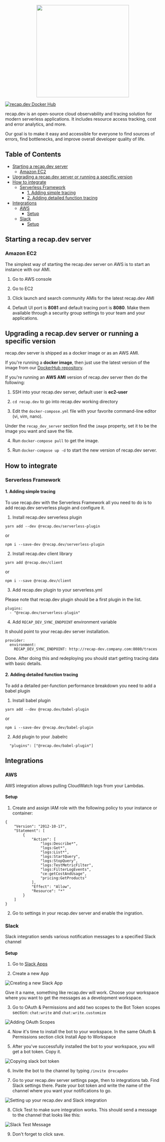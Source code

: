 <p align="center">
  <a href="https://github.com/ArsenyYankovsky/recap.dev-server" target="_blank" align="center">
    <img src="logo.svg" width="300">
  </a>
  <br />
</p>


[![recap.dev Docker Hub](https://img.shields.io/badge/Docker%20Hub-recapdev%2Fserver-informational "recap.dev Docker Hub")](https://hub.docker.com/repository/docker/recapdev/server)


recap.dev is an open-source cloud observability and tracing solution for modern serverless applications.
It includes resource access tracking, cost and error analytics, and more.

Our goal is to make it easy and accessible for everyone to find sources of errors, find bottlenecks, and improve overall developer quality of life.

## Table of Contents

- [Starting a recap.dev server](#starting-a-recapdev-server)
  * [Amazon EC2](#amazon-ec2)
- [Upgrading a recap.dev server or running a specific version](#upgrading-a-recapdev-server-or-running-a-specific-version)
- [How to integrate](#how-to-integrate)
  * [Serverless Framework](#serverless-framework)
    + [1. Adding simple tracing](#1-adding-simple-tracing)
    + [2. Adding detailed function tracing](#2-adding-detailed-function-tracing)
- [Integrations](#integrations)
  * [AWS](#aws)
    + [Setup](#setup)
  * [Slack](#slack)
    + [Setup](#setup-1)

## Starting a recap.dev server

### Amazon EC2

The simplest way of starting the recap.dev server on AWS is to start an instance with our AMI.

1. Go to AWS console

2. Go to EC2

3. Click launch and search community AMIs for the latest recap.dev AMI

4. Default UI port is **8081** and default tracing port is **8080**. Make them available through a security group settings to your team and your applications.

## Upgrading a recap.dev server or running a specific version

recap.dev server is shipped as a docker image or as an AWS AMI.

If you're running a **docker image**, then just use the latest version of the image from our [DockerHub repository](https://hub.docker.com/repository/docker/recapdev/server).

If you're running an **AWS AMI** version of recap.dev server then do the following:

1. SSH into your recap.dev server, default user is **ec2-user**

2. `cd recap.dev` to go into recap.dev working directory

3. Edit the `docker-compose.yml` file with your favorite command-line editor (vi, vim, nano).

Under the `recap_dev_server` section find the `image` property, set it to be the image you want and save the file.

4. Run `docker-compose pull` to get the image.

5. Run `docker-compose up -d` to start the new version of recap.dev server.

## How to integrate

### Serverless Framework

#### 1. Adding simple tracing

To use recap.dev with the Serverless Framework all you need to do is to add recap.dev 
serverless plugin and configure it.

1. Install recap.dev serverless plugin

`yarn add --dev @recap.dev/serverless-plugin`

or

`npm i --save-dev @recap.dev/serverless-plugin`

2. Install recap.dev client library

`yarn add @recap.dev/client`

or 

`npm i --save @recap.dev/client`

3. Add recap.dev plugin to your serverless.yml

Please note that recap.dev plugin should be a first plugin in the list.

```
plugins:
  - "@recap.dev/serverless-plugin"
```

4. Add `RECAP_DEV_SYNC_ENDPOINT` environment variable

It should point to your recap.dev server installation.

```
provider:
  environment:
    RECAP_DEV_SYNC_ENDPOINT: http://recap-dev.company.com:8080/traces
```

Done. After doing this and redeploying you should start getting tracing data with basic details.

#### 2. Adding detailed function tracing

To add a detailed per-function performance breakdown you need to add a babel plugin

1. Install babel plugin


`yarn add --dev @recap.dev/babel-plugin`

or

`npm i --save-dev @recap.dev/babel-plugin`

2. Add plugin to your .babelrc

```
  "plugins": ["@recap.dev/babel-plugin"]
```


## Integrations

### AWS

AWS integration allows pulling CloudWatch logs from your Lambdas.

#### Setup

1. Create and assign IAM role with the following policy to your instance or container:

```
{
    "Version": "2012-10-17",
    "Statement": [
        {
            "Action": [
                "logs:Describe*",
                "logs:Get*",
                "logs:List*",
                "logs:StartQuery",
                "logs:StopQuery",
                "logs:TestMetricFilter",
                "logs:FilterLogEvents",
                "ce:getCostAndUsage",
                "pricing:GetProducts"
            ],
            "Effect": "Allow",
            "Resource": "*"
        }
    ]
}
```

2. Go to settings in your recap.dev server and enable the ingration.

### Slack

Slack integration sends various notification messages to a specified Slack channel

#### Setup

1. Go to [Slack Apps](https://api.slack.com/apps)

2. Create a new App 

![Creating a new Slack App](https://github.com/ArsenyYankovsky/recap.dev-server/raw/master/docs/assets/slack-create-app.png "Creating a new Slack App")

Give it a name, something like recap.dev will work. Choose your workspace where you want to get the messages as a development workspace.

3. Go to OAuth & Permissions and add two scopes to the Bot Token scopes section: `chat:write` and `chat:write.customize`

![Adding OAuth Scopes](https://github.com/ArsenyYankovsky/recap.dev-server/raw/master/docs/assets/slack-scopes.png "Adding OAuth Scopes")

4. Now it's time to install the bot to your workspace. In the same OAuth & Permissions section click Install App to Workspace

5. After you've successfully installed the bot to your workspace, you will get a bot token. Copy it.

![Copying slack bot token](https://github.com/ArsenyYankovsky/recap.dev-server/raw/master/docs/assets/slack-bot-token.png "Copying slack bot token")

6. Invite the bot to the channel by typing `/invite @recapdev` 

7. Go to your recap.dev server settings page, then to integrations tab. Find Slack settings there. Paste your bot token and write the name of the channel where you want your notifications to go.

![Setting up your recap.dev and Slack integration](https://github.com/ArsenyYankovsky/recap.dev-server/raw/master/docs/assets/recap-slack-settings.png "Setting up your recap.dev and Slack integration")

8. Click Test to make sure integration works. This should send a message to the channel that looks like this:

![Slack Test Message](https://github.com/ArsenyYankovsky/recap.dev-server/raw/master/docs/assets/slack-test-message.png "Slack Test Message")

9. Don't forget to click save.

